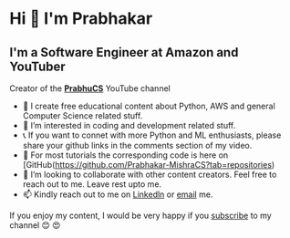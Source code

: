 # Hi  :wave:  I'm Prabhakar

## I'm a Software Engineer at Amazon and YouTuber

Creator of the [**PrabhuCS**](https://www.youtube.com/c/PrabhuCS) YouTube channel

- 🌱 I create free educational content about Python, AWS and general Computer Science related stuff.
- 👀 I’m interested in coding and development related stuff. 
- :telephone_receiver: If you want to connet with more Python and ML enthusiasts, please share your github links in the comments section of my video.
- :iphone: For most tutorials the corresponding code is here on [GitHub(https://github.com/Prabhakar-MishraCS?tab=repositories)
-  💞️ I’m looking to collaborate with other content creators. Feel free to reach out to me. Leave rest upto me.
-  📫 Kindly reach out to me on [Linkedln](https://www.linkedin.com/in/prabhakar-mishr/) or [email](prabhyofficial@gmail.com) me.

If you enjoy my content, I would be very happy if you [subscribe](https://www.youtube.com/channel/UCNikSMZrSTK7t6xpDvhxZEw?sub_confirmation=1) to my channel 😊 :heart_eyes:





<!---
prabhy123/prabhy123 is a ✨ special ✨ repository because its `README.md` (this file) appears on your GitHub profile.
You can click the Preview link to take a look at your changes.
--->

